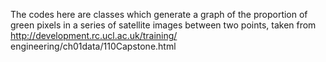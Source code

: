 The codes here are classes which generate a graph of the proportion of green pixels
in a series of satellite images between two points, taken from 
http://development.rc.ucl.ac.uk/training/ engineering/ch01data/110Capstone.html
